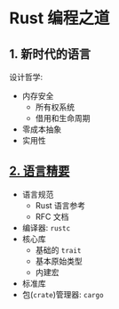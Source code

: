 # Rust 编程之道

## 1. 新时代的语言
设计哲学:

- 内存安全
    - 所有权系统
    - 借用和生命周期
- 零成本抽象
- 实用性

## [2. 语言精要](https://github.com/SublimeCT/note/blob/master/Rust/the_tao_of_rust/2.md)

- 语言规范
    - Rust 语言参考
    - RFC 文档
- 编译器: `rustc`
- 核心库
    - 基础的 `trait`
    - 基本原始类型
    - 内建宏
- 标准库
- 包(`crate`)管理器: `cargo`
